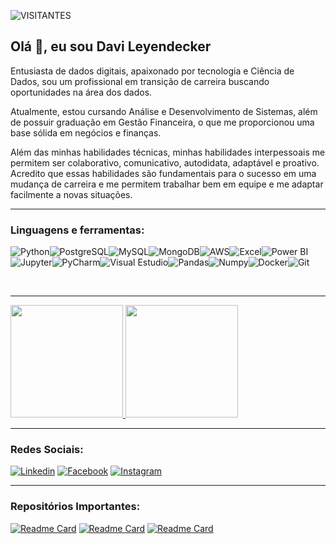 
![VISITANTES](https://api.visitorbadge.io/api/VisitorHit?user=DLeyendecker&repo=Aranha-dev&label=VISITANTE&countColor=%232B5B84)

## Olá 🖖, eu sou **Davi Leyendecker**
Entusiasta de dados digitais, apaixonado por tecnologia e Ciência de Dados, sou um profissional em transição de carreira buscando oportunidades na área dos dados.

Atualmente, estou cursando Análise e Desenvolvimento de Sistemas, além de possuir graduação em Gestão Financeira, o que me proporcionou uma base sólida em negócios e finanças.

Além das minhas habilidades técnicas, minhas habilidades interpessoais me permitem ser colaborativo, comunicativo, autodidata, adaptável e proativo. Acredito que essas habilidades são fundamentais para o sucesso em uma mudança de carreira e me permitem trabalhar bem em equipe e me adaptar facilmente a novas situações.

___
### Linguagens e ferramentas:

![Python](https://img.shields.io/badge/Python-FFD43B?style=for-the-badge&logo=python&logoColor=blue)![PostgreSQL](https://img.shields.io/badge/PostgreSQL-316192?style=for-the-badge&logo=postgresql&logoColor=white)![MySQL](https://img.shields.io/badge/MySQL-005C84?style=for-the-badge&logo=mysql&logoColor=white)![MongoDB](https://img.shields.io/badge/MongoDB-4EA94B?style=for-the-badge&logo=mongodb&logoColor=white)![AWS](https://img.shields.io/badge/Amazon_AWS-FF9900?style=for-the-badge&logo=amazonaws&logoColor=white)![Excel](https://img.shields.io/badge/Microsoft_Excel-217346?style=for-the-badge&logo=microsoft-excel&logoColor=white)![Power BI](https://img.shields.io/badge/PowerBI-F2C811?style=for-the-badge&logo=Power%20BI&logoColor=white)![Jupyter](	https://img.shields.io/badge/Jupyter-F37626.svg?&style=for-the-badge&logo=Jupyter&logoColor=white)![PyCharm](https://img.shields.io/badge/PyCharm-000000.svg?&style=for-the-badge&logo=PyCharm&logoColor=white)![Visual Estudio](https://img.shields.io/badge/VSCode-0078D4?style=for-the-badge&logo=visual%20studio%20code&logoColor=white)![Pandas](https://img.shields.io/badge/Pandas-2C2D72?style=for-the-badge&logo=pandas&logoColor=white)![Numpy](https://img.shields.io/badge/Numpy-777BB4?style=for-the-badge&logo=numpy&logoColor=white)![Docker](https://img.shields.io/badge/Docker-2CA5E0?style=for-the-badge&logo=docker&logoColor=white)![Git](https://img.shields.io/badge/GIT-E44C30?style=for-the-badge&logo=git&logoColor=white)

<br>

___
<p align="left">
<a href="https://github.com/DLeyendecker">
  <img height="180em" src="https://github-readme-stats.vercel.app/api?username=DLeyendecker&show_icons=true&theme=dark"/>
  <img height="180em" src="https://github-readme-stats.vercel.app/api/top-langs/?username=DLeyendecker&layout=compact&langs_count=7&theme=dark")](https://github.com/anuraghazra/github-readme-stats"/>
  
</a></p>

___

### Redes Sociais:

[![Linkedin](https://img.shields.io/badge/LinkedIn-0077B5?style=for-the-badge&logo=linkedin&logoColor=white)](https://www.linkedin.com/in/davileyendecker/)
[![Facebook](	https://img.shields.io/badge/Facebook-1877F2?style=for-the-badge&logo=facebook&logoColor=white)](https://www.facebook.com/david.leyendecker.3)
[![Instagram](https://img.shields.io/badge/Instagram-E4405F?style=for-the-badge&logo=instagram&logoColor=white)](https://www.instagram.com/dleyendecker/)

___
       
### Repositórios Importantes:

[![Readme Card](https://github-readme-stats.vercel.app/api/pin/?username=DLeyendecker&repo=bootcamp_data_engineer&theme=dark)](https://github.com/anuraghazra/github-readme-stats)
[![Readme Card](https://github-readme-stats.vercel.app/api/pin/?username=DLeyendecker&repo=bootcamp_python_developer&theme=dark)](https://github.com/anuraghazra/github-readme-stats)
[![Readme Card](https://github-readme-stats.vercel.app/api/pin/?username=DLeyendecker&repo=bootcamp_docker&theme=dark)](https://github.com/anuraghazra/github-readme-stats)
